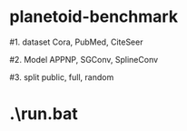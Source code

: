 # planetoid-benchmark

#1. dataset
Cora, PubMed, CiteSeer

#2. Model
APPNP, SGConv, SplineConv

#3. split
public, full, random

# .\run.bat
